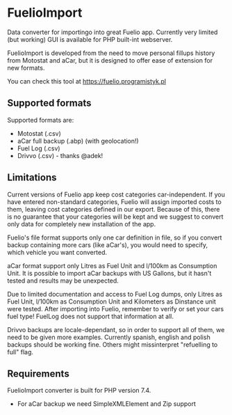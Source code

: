 # FuelioImport
Data converter for importingo into great Fuelio app. Currently very limited (but working) GUI is available for PHP built-int webserver.

FuelioImport is developed from the need to move personal fillups history from Motostat and aCar, but it is designed to offer ease of extension for new formats.

You can check this tool at https://fuelio.programistyk.pl

## Supported formats
Supported formats are:

 * Motostat (.csv)
 * aCar full backup (.abp) (with geolocation!)
 * Fuel Log (.csv)
 * Drivvo (.csv) - thanks @adek!

## Limitations
Current versions of Fuelio app keep cost categories car-independent. If you have entered non-standard categories, Fuelio will assign imported costs to them,
leaving cost categories defined in our export. Because of this, there is no guarantee that your categories will be kept and we suggest to convert only data
for completely new installation of the app.

Fuelio's file format supports only one car definition in file, so if you convert backup containing more cars (like aCar's), you would need to specify, which vehicle you want converted.

aCar format support only Litres as Fuel Unit and l/100km as Consumption Unit.
It is possible to import aCar backups with US Gallons, but it hasn't tested and results may be unexpected. 

Due to limited documentation and access to Fuel Log dumps, only Litres as Fuel Unit, l/100km as Consumption Unit and Kilometers as Dinstance unit were tested.
After importing into Fuelio, remember to verify or set your cars fuel type! FuelLog does not support that information at all.

Drivvo backups are locale-dependant, so in order to support all of them, we need to be given more examples. Currently spanish, english and polish backups should be working fine. Others might missinterpret "refuelling to full" flag. 

## Requirements
FuelioImport converter is built for PHP version 7.4.

 * For aCar backup we need SimpleXMLElement and Zip support
